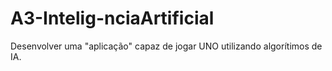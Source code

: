 # A3-Intelig-nciaArtificial
Desenvolver uma "aplicação" capaz de jogar UNO utilizando algorítimos de IA.
